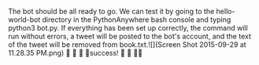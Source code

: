 The bot should be all ready to go. We can test it by going to the hello-world-bot directory in the PythonAnywhere bash console and typing python3 bot.py. If everything has been set up correctly, the command will run without errors, a tweet will be posted to the bot's account, and the text of the tweet will be removed from book.txt.![](Screen Shot 2015-09-29 at 11.28.35 PM.png)
  🌷 🌸 🌹 🌺success! 🌺 🌹 🌸🌷